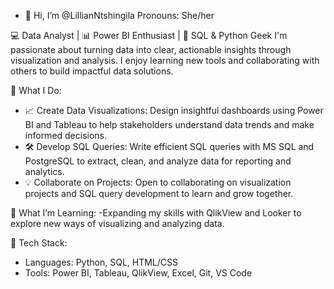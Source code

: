 - 👋 Hi, I’m @LillianNtshingila
Pronouns: She/her

💻 Data Analyst | 📊 Power BI Enthusiast | 🐍 SQL & Python Geek
I'm passionate about turning data into clear, actionable insights through visualization and analysis. I enjoy learning new tools and collaborating with others to build impactful data solutions.

🌟 What I Do:
- 📈 Create Data Visualizations: Design insightful dashboards using Power BI and Tableau to help stakeholders understand data trends and make informed decisions.
- 🛠️ Develop SQL Queries: Write efficient SQL queries with MS SQL and PostgreSQL to extract, clean, and analyze data for reporting and analytics.
- 💡 Collaborate on Projects: Open to collaborating on visualization projects and SQL query development to learn and grow together.

🌱 What I’m Learning:
-Expanding my skills with QlikView and Looker to explore new ways of visualizing and analyzing data.

🧰 Tech Stack:
- Languages: Python, SQL, HTML/CSS
- Tools: Power BI, Tableau, QlikView, Excel, Git, VS Code

<!---
LillianNtshingila/LillianNtshingila is a ✨ special ✨ repository because its `README.md` (this file) appears on your GitHub profile.
You can click the Preview link to take a look at your changes.
--->
